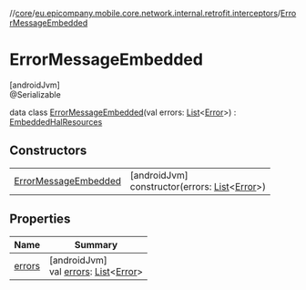 //[core](../../../index.md)/[eu.epicompany.mobile.core.network.internal.retrofit.interceptors](../index.md)/[ErrorMessageEmbedded](index.md)

# ErrorMessageEmbedded

[androidJvm]\
@Serializable

data class [ErrorMessageEmbedded](index.md)(val errors: [List](https://kotlinlang.org/api/latest/jvm/stdlib/kotlin.collections/-list/index.html)&lt;[Error](../-error/index.md)&gt;) : [EmbeddedHalResources](../../eu.epicompany.mobile.core.network.hypermedia/-embedded-hal-resources/index.md)

## Constructors

| | |
|---|---|
| [ErrorMessageEmbedded](-error-message-embedded.md) | [androidJvm]<br>constructor(errors: [List](https://kotlinlang.org/api/latest/jvm/stdlib/kotlin.collections/-list/index.html)&lt;[Error](../-error/index.md)&gt;) |

## Properties

| Name | Summary |
|---|---|
| [errors](errors.md) | [androidJvm]<br>val [errors](errors.md): [List](https://kotlinlang.org/api/latest/jvm/stdlib/kotlin.collections/-list/index.html)&lt;[Error](../-error/index.md)&gt; |
